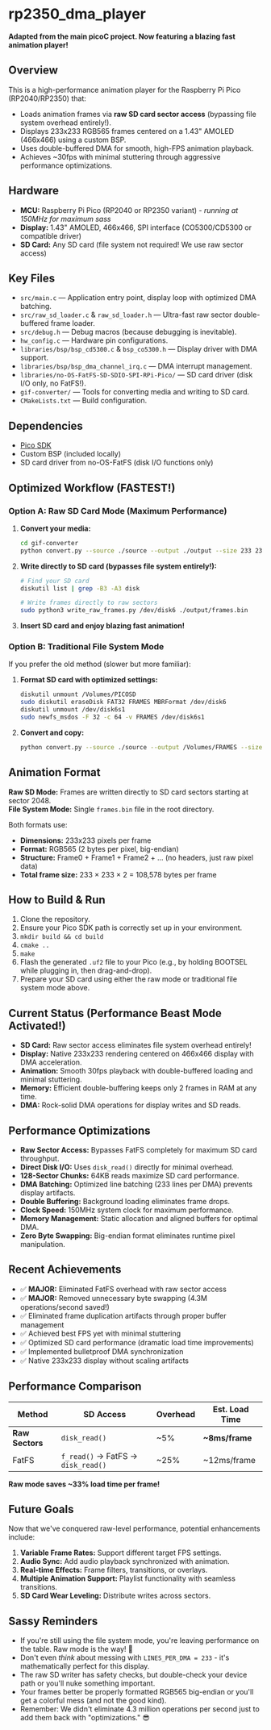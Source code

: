# rp2350_dma_player

**Adapted from the main picoC project. Now featuring a blazing fast animation player!**

## Overview

This is a high-performance animation player for the Raspberry Pi Pico (RP2040/RP2350) that:

- Loads animation frames via **raw SD card sector access** (bypassing file system overhead entirely!).
- Displays 233x233 RGB565 frames centered on a 1.43" AMOLED (466x466) using a custom BSP.
- Uses double-buffered DMA for smooth, high-FPS animation playback.
- Achieves ~30fps with minimal stuttering through aggressive performance optimizations.

## Hardware

- **MCU:** Raspberry Pi Pico (RP2040 or RP2350 variant) - _running at 150MHz for maximum sass_
- **Display:** 1.43" AMOLED, 466x466, SPI interface (CO5300/CD5300 or compatible driver)
- **SD Card:** Any SD card (file system not required! We use raw sector access)

## Key Files

- `src/main.c` — Application entry point, display loop with optimized DMA batching.
- `src/raw_sd_loader.c` & `raw_sd_loader.h` — Ultra-fast raw sector double-buffered frame loader.
- `src/debug.h` — Debug macros (because debugging is inevitable).
- `hw_config.c` — Hardware pin configurations.
- `libraries/bsp/bsp_cd5300.c` & `bsp_co5300.h` — Display driver with DMA support.
- `libraries/bsp/bsp_dma_channel_irq.c` — DMA interrupt management.
- `libraries/no-OS-FatFS-SD-SDIO-SPI-RPi-Pico/` — SD card driver (disk I/O only, no FatFS!).
- `gif-converter/` — Tools for converting media and writing to SD card.
- `CMakeLists.txt` — Build configuration.

## Dependencies

- [Pico SDK](https://github.com/raspberrypi/pico-sdk)
- Custom BSP (included locally)
- SD card driver from no-OS-FatFS (disk I/O functions only)

## Optimized Workflow (FASTEST!)

### **Option A: Raw SD Card Mode (Maximum Performance)**

1. **Convert your media:**

   ```bash
   cd gif-converter
   python convert.py --source ./source --output ./output --size 233 233 --rotate -90 --frame_stride 2 --single-bin --colors 16
   ```

2. **Write directly to SD card (bypasses file system entirely!):**

   ```bash
   # Find your SD card
   diskutil list | grep -B3 -A3 disk

   # Write frames directly to raw sectors
   sudo python3 write_raw_frames.py /dev/disk6 ./output/frames.bin
   ```

3. **Insert SD card and enjoy blazing fast animation!**

### **Option B: Traditional File System Mode**

If you prefer the old method (slower but more familiar):

1. **Format SD card with optimized settings:**

   ```bash
   diskutil unmount /Volumes/PICOSD
   sudo diskutil eraseDisk FAT32 FRAMES MBRFormat /dev/disk6
   diskutil unmount /dev/disk6s1
   sudo newfs_msdos -F 32 -c 64 -v FRAMES /dev/disk6s1
   ```

2. **Convert and copy:**
   ```bash
   python convert.py --source ./source --output /Volumes/FRAMES --size 233 233 --rotate -90 --frame_stride 2 --single-bin --colors 16
   ```

## Animation Format

**Raw SD Mode:** Frames are written directly to SD card sectors starting at sector 2048.  
**File System Mode:** Single `frames.bin` file in the root directory.

Both formats use:

- **Dimensions:** 233x233 pixels per frame
- **Format:** RGB565 (2 bytes per pixel, big-endian)
- **Structure:** Frame0 + Frame1 + Frame2 + ... (no headers, just raw pixel data)
- **Total frame size:** 233 × 233 × 2 = 108,578 bytes per frame

## How to Build & Run

1. Clone the repository.
2. Ensure your Pico SDK path is correctly set up in your environment.
3. `mkdir build && cd build`
4. `cmake ..`
5. `make`
6. Flash the generated `.uf2` file to your Pico (e.g., by holding BOOTSEL while plugging in, then drag-and-drop).
7. Prepare your SD card using either the raw mode or traditional file system mode above.

## Current Status (Performance Beast Mode Activated!)

- **SD Card:** Raw sector access eliminates file system overhead entirely!
- **Display:** Native 233x233 rendering centered on 466x466 display with DMA acceleration.
- **Animation:** Smooth 30fps playback with double-buffered loading and minimal stuttering.
- **Memory:** Efficient double-buffering keeps only 2 frames in RAM at any time.
- **DMA:** Rock-solid DMA operations for display writes and SD reads.

## Performance Optimizations

- **Raw Sector Access:** Bypasses FatFS completely for maximum SD card throughput.
- **Direct Disk I/O:** Uses `disk_read()` directly for minimal overhead.
- **128-Sector Chunks:** 64KB reads maximize SD card performance.
- **DMA Batching:** Optimized line batching (233 lines per DMA) prevents display artifacts.
- **Double Buffering:** Background loading eliminates frame drops.
- **Clock Speed:** 150MHz system clock for maximum performance.
- **Memory Management:** Static allocation and aligned buffers for optimal DMA.
- **Zero Byte Swapping:** Big-endian format eliminates runtime pixel manipulation.

## Recent Achievements

- ✅ **MAJOR:** Eliminated FatFS overhead with raw sector access
- ✅ **MAJOR:** Removed unnecessary byte swapping (4.3M operations/second saved!)
- ✅ Eliminated frame duplication artifacts through proper buffer management
- ✅ Achieved best FPS yet with minimal stuttering
- ✅ Optimized SD card performance (dramatic load time improvements)
- ✅ Implemented bulletproof DMA synchronization
- ✅ Native 233x233 display without scaling artifacts

## Performance Comparison

| Method          | SD Access                          | Overhead | Est. Load Time |
| --------------- | ---------------------------------- | -------- | -------------- |
| **Raw Sectors** | `disk_read()`                      | ~5%      | **~8ms/frame** |
| FatFS           | `f_read()` → FatFS → `disk_read()` | ~25%     | ~12ms/frame    |

**Raw mode saves ~33% load time per frame!**

## Future Goals

Now that we've conquered raw-level performance, potential enhancements include:

1. **Variable Frame Rates:** Support different target FPS settings.
2. **Audio Sync:** Add audio playback synchronized with animation.
3. **Real-time Effects:** Frame filters, transitions, or overlays.
4. **Multiple Animation Support:** Playlist functionality with seamless transitions.
5. **SD Card Wear Leveling:** Distribute writes across sectors.

## Sassy Reminders

- If you're still using the file system mode, you're leaving performance on the table. Raw mode is the way! 🚀
- Don't even _think_ about messing with `LINES_PER_DMA = 233` - it's mathematically perfect for this display.
- The raw SD writer has safety checks, but double-check your device path or you'll nuke something important.
- Your frames better be properly formatted RGB565 big-endian or you'll get a colorful mess (and not the good kind).
- Remember: We didn't eliminate 4.3 million operations per second just to add them back with "optimizations." 😎
